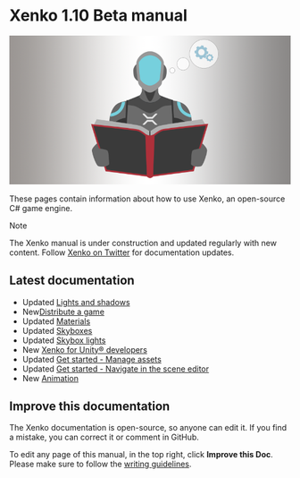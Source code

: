 
# Xenko 1.10 Beta manual

![Manual](media/manual.png)

These pages contain information about how to use Xenko, an open-source C# game engine.

>[!Note]
>The Xenko manual is under construction and updated regularly with new content. Follow [Xenko on Twitter](https://twitter.com/xenko3d?lang=en) for documentation updates.

## Latest documentation

* <span class="label label-doc-highlight">Updated</span> [Lights and shadows](../graphics/lights-and-shadows/index.md)
* <span class="label label-doc-highlight">New</span>[Distribute a game](../files-and-folders/distribute-a-game.md)
* <span class="label label-doc-highlight">Updated</span> [Materials](../graphics/materials/index.md)
* <span class="label label-doc-highlight">Updated</span> [Skyboxes](../graphics/skyboxes.md)
* <span class="label label-doc-highlight">Updated</span> [Skybox lights](../graphics/lights-and-shadows/skybox-lights.md)
* <span class="label label-doc-highlight">New</span> [Xenko for Unity® developers](../xenko-for-unity-developers/index.md)
* <span class="label label-doc-highlight">Updated</span> [Get started - Manage assets](../get-started/manage-assets.md)
* <span class="label label-doc-highlight">Updated</span> [Get started - Navigate in the scene editor](../get-started/navigate-in-the-scene-editor.md)
* <span class="label label-doc-highlight">New</span> [Animation](../animation/index.md)

## Improve this documentation

The Xenko documentation is open-source, so anyone can edit it. If you find a mistake, you can correct it or comment in GitHub.

To edit any page of this manual, in the top right, click **Improve this Doc**. Please make sure to follow the [writing guidelines](https://github.com/SiliconStudio/xenko-docs/blob/master-1.10/GUIDELINES.md).